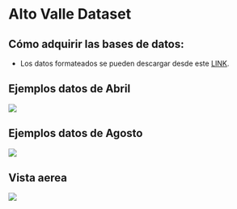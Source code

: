 # Alto Valle Dataset
## Cómo adquirir las bases de datos:
 - Los datos formateados se pueden descargar desde este [LINK](http://190.124.230.117/AVD/).

## Ejemplos datos de Abril

![](https://github.com/Seba-san/AltoValleDataset/blob/main/abril.gif)

## Ejemplos datos de Agosto

![](https://github.com/Seba-san/AltoValleDataset/blob/main/agosto.gif)

## Vista aerea

![](https://github.com/Seba-san/AltoValleDataset/blob/main/aereo.gif)
